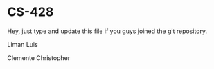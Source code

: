 # CS-428

Hey, just type and update this file if you guys joined the git repository.

Liman
Luis 

Clemente Christopher
